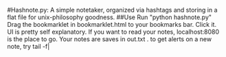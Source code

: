 #Hashnote.py:
A simple notetaker, organized via hashtags and storing in a flat file for unix-philosophy goodness.
##Use
Run "python hashnote.py"
Drag the bookmarklet in bookmarklet.html to your bookmarks bar.
Click it. UI is pretty self explanatory.
If you want to read your notes, localhost:8080 is the place to go.
Your notes are saves in out.txt . to get alerts on a new note, try tail -f|<whatever you can dream up>
